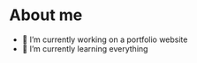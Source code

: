 # About me


- 🔭 I’m currently working on a portfolio website
- 🌱 I’m currently learning everything


